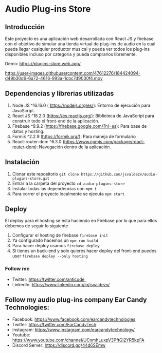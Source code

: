 # Audio Plug-ins Store

## Introducción

Este proyecto es una aplicación web desarrollada con React JS y firebase con el objetivo de simular una tienda virtual de plug-ins de audio en la cual pueda llegar cualquier productor musical y pueda ver todos los plug-ins disponibles incluso por categoria y pueda comprarlos libremente.

Demo: https://plugins-store.web.app/

https://user-images.githubusercontent.com/47612276/184424094-d49b30d6-6a72-4616-993a-1cbc7d9030f4.mov

## Dependencias y librerias utilizadas

1. Node JS ^16.16.0 ( https://nodejs.org/es/): Entorno de ejecución para JavaScript.
2. React JS ^18.2.0 (https://es.reactjs.org/): Biblioteca de JavaScript para construir todo el front-end de la aplicación.
3. Firebase ^9.9.2 (https://firebase.google.com/?hl=es): Para base de datos y hosting.
4. Formik ^2.2.9 (https://formik.org/): Para maneja de formulario
5. React-router-dom ^6.3.0 (https://www.npmjs.com/package/react-router-dom): Navegación dentro de la aplicación.

## Instalación

1. Clonar este repositorio `git clone https://github.com/jsvaldezv/audio-plugins-store.git`
2. Entrar a la carpeta del proyecto `cd audio-plugins-store`
3. Instalar todas las dependencias con `npm i`
4. Para correr el proyecto localmente se ejecuta `npm start`

## Deploy

El deploy para el hosting se esta haciendo en Firebase por lo que para ellos debemos de seguir lo siguiente

1. Configurar el hosting de firebase `firebase init`
2. Ya configurado hacemos un `npm run build`
3. Para hacer deploy usamos `firebase deploy`
4. Si tienes un back-end y solo quieres hacer deploy del front-end puedes user `firebase deploy --only hosting`

### Follow me

- Twitter: https://twitter.com/anticode_
- LinkedIn: https://www.linkedin.com/in/jsvaldezv/

## Follow my audio plug-ins company Ear Candy Technologies: 

- Facebook: https://www.facebook.com/earcandytechnologies 
- Twitter: https://twitter.com/EarCandyTech 
- Instagram: https://www.instagram.com/earcandytechnology/ 
- Youtube: https://www.youtube.com/channel/UCnmhLuxpV3PftGI2YR5kpFA 
- Discord Server: https://discord.gg/44d6SEmw
